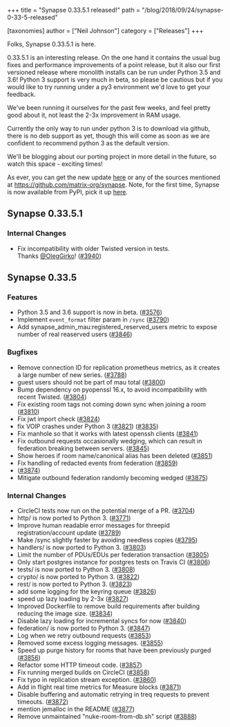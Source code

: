 +++
title = "Synapse 0.33.5.1 released!"
path = "/blog/2018/09/24/synapse-0-33-5-released"

[taxonomies]
author = ["Neil Johnson"]
category = ["Releases"]
+++

Folks, Synapse 0.33.5.1 is here.

0.33.5.1 is an interesting release. On the one hand it contains the usual bug fixes and performance improvements of a point release, but it also our first versioned release where monolith installs can be run under Python 3.5 and 3.6! Python 3 support is very much in beta, so please be cautious but if you would like to try running under a py3 environment we'd love to get your feedback.

We've been running it ourselves for the past few weeks, and feel pretty good about it, not least the 2-3x improvement in RAM usage.

Currently the only way to run under python 3 is to download via github, there is no deb support as yet, though this will come as soon as we are confident to recommend python 3 as the default version.

We'll be blogging about our porting project in more detail in the future, so watch this space - exciting times!

As ever, you can get the new update <a href="https://github.com/matrix-org/synapse/releases/tag/v0.33.5.1">here</a> or any of the sources mentioned at <a href="https://github.com/matrix-org/synapse">https://github.com/matrix-org/synapse</a>. Note, for the first time, Synapse is now available from PyPI, pick it up <a href="https://pypi.org/project/matrix-synapse/">here</a>.

<h2>Synapse 0.33.5.1</h2>

<h3>Internal Changes</h3>
<ul>
 	<li>Fix incompatibility with older Twisted version in tests. Thanks <a class="user-mention" href="https://github.com/OlegGirko" data-hovercard-user-id="6013515" data-octo-click="hovercard-link-click" data-octo-dimensions="link_type:self" aria-describedby="hovercard-aria-description">@OlegGirko</a>! (<a href="https://github.com/matrix-org/synapse/issues/3940">#3940</a>)</li>
</ul>
<h2>Synapse 0.33.5</h2>

<h3>Features</h3>
<ul>
 	<li>Python 3.5 and 3.6 support is now in beta. (<a href="https://github.com/matrix-org/synapse/issues/3576">#3576</a>)</li>
 	<li>Implement <code>event_format</code> filter param in <code>/sync</code> (<a href="https://github.com/matrix-org/synapse/issues/3790">#3790</a>)</li>
 	<li>Add synapse_admin_mau:registered_reserved_users metric to expose number of real reaserved users (<a href="https://github.com/matrix-org/synapse/issues/3846">#3846</a>)</li>
</ul>
<h3>Bugfixes</h3>
<ul>
 	<li>Remove connection ID for replication prometheus metrics, as it creates a large number of new series. (<a href="https://github.com/matrix-org/synapse/issues/3788">#3788</a>)</li>
 	<li>guest users should not be part of mau total (<a href="https://github.com/matrix-org/synapse/issues/3800">#3800</a>)</li>
 	<li>Bump dependency on pyopenssl 16.x, to avoid incompatibility with recent Twisted. (<a href="https://github.com/matrix-org/synapse/issues/3804">#3804</a>)</li>
 	<li>Fix existing room tags not coming down sync when joining a room (<a href="https://github.com/matrix-org/synapse/issues/3810">#3810</a>)</li>
 	<li>Fix jwt import check (<a href="https://github.com/matrix-org/synapse/issues/3824">#3824</a>)</li>
 	<li>fix VOIP crashes under Python 3 (<a class="issue-link js-issue-link" href="https://github.com/matrix-org/synapse/issues/3821" data-error-text="Failed to load issue title" data-id="358016305" data-permission-text="Issue title is private" data-url="https://github.com/matrix-org/synapse/issues/3821">#3821</a>) (<a href="https://github.com/matrix-org/synapse/issues/3835">#3835</a>)</li>
 	<li>Fix manhole so that it works with latest openssh clients (<a href="https://github.com/matrix-org/synapse/issues/3841">#3841</a>)</li>
 	<li>Fix outbound requests occasionally wedging, which can result in federation breaking between servers. (<a href="https://github.com/matrix-org/synapse/issues/3845">#3845</a>)</li>
 	<li>Show heroes if room name/canonical alias has been deleted (<a href="https://github.com/matrix-org/synapse/issues/3851">#3851</a>)</li>
 	<li>Fix handling of redacted events from federation (<a href="https://github.com/matrix-org/synapse/issues/3859">#3859</a>)</li>
 	<li>(<a href="https://github.com/matrix-org/synapse/issues/3874">#3874</a>)</li>
 	<li>Mitigate outbound federation randomly becoming wedged (<a href="https://github.com/matrix-org/synapse/issues/3875">#3875</a>)</li>
</ul>
<h3>Internal Changes</h3>
<ul>
 	<li>CircleCI tests now run on the potential merge of a PR. (<a href="https://github.com/matrix-org/synapse/issues/3704">#3704</a>)</li>
 	<li>http/ is now ported to Python 3. (<a href="https://github.com/matrix-org/synapse/issues/3771">#3771</a>)</li>
 	<li>Improve human readable error messages for threepid registration/account update (<a href="https://github.com/matrix-org/synapse/issues/3789">#3789</a>)</li>
 	<li>Make /sync slightly faster by avoiding needless copies (<a href="https://github.com/matrix-org/synapse/issues/3795">#3795</a>)</li>
 	<li>handlers/ is now ported to Python 3. (<a href="https://github.com/matrix-org/synapse/issues/3803">#3803</a>)</li>
 	<li>Limit the number of PDUs/EDUs per federation transaction (<a href="https://github.com/matrix-org/synapse/issues/3805">#3805</a>)</li>
 	<li>Only start postgres instance for postgres tests on Travis CI (<a href="https://github.com/matrix-org/synapse/issues/3806">#3806</a>)</li>
 	<li>tests/ is now ported to Python 3. (<a href="https://github.com/matrix-org/synapse/issues/3808">#3808</a>)</li>
 	<li>crypto/ is now ported to Python 3. (<a href="https://github.com/matrix-org/synapse/issues/3822">#3822</a>)</li>
 	<li>rest/ is now ported to Python 3. (<a href="https://github.com/matrix-org/synapse/issues/3823">#3823</a>)</li>
 	<li>add some logging for the keyring queue (<a href="https://github.com/matrix-org/synapse/issues/3826">#3826</a>)</li>
 	<li>speed up lazy loading by 2-3x (<a href="https://github.com/matrix-org/synapse/issues/3827">#3827</a>)</li>
 	<li>Improved Dockerfile to remove build requirements after building reducing the image size. (<a href="https://github.com/matrix-org/synapse/issues/3834">#3834</a>)</li>
 	<li>Disable lazy loading for incremental syncs for now (<a href="https://github.com/matrix-org/synapse/issues/3840">#3840</a>)</li>
 	<li>federation/ is now ported to Python 3. (<a href="https://github.com/matrix-org/synapse/issues/3847">#3847</a>)</li>
 	<li>Log when we retry outbound requests (<a href="https://github.com/matrix-org/synapse/issues/3853">#3853</a>)</li>
 	<li>Removed some excess logging messages. (<a href="https://github.com/matrix-org/synapse/issues/3855">#3855</a>)</li>
 	<li>Speed up purge history for rooms that have been previously purged (<a href="https://github.com/matrix-org/synapse/issues/3856">#3856</a>)</li>
 	<li>Refactor some HTTP timeout code. (<a href="https://github.com/matrix-org/synapse/issues/3857">#3857</a>)</li>
 	<li>Fix running merged builds on CircleCI (<a href="https://github.com/matrix-org/synapse/issues/3858">#3858</a>)</li>
 	<li>Fix typo in replication stream exception. (<a href="https://github.com/matrix-org/synapse/issues/3860">#3860</a>)</li>
 	<li>Add in flight real time metrics for Measure blocks (<a href="https://github.com/matrix-org/synapse/issues/3871">#3871</a>)</li>
 	<li>Disable buffering and automatic retrying in treq requests to prevent timeouts. (<a href="https://github.com/matrix-org/synapse/issues/3872">#3872</a>)</li>
 	<li>mention jemalloc in the README (<a href="https://github.com/matrix-org/synapse/issues/3877">#3877</a>)</li>
 	<li>Remove unmaintained "nuke-room-from-db.sh" script (<a href="https://github.com/matrix-org/synapse/issues/3888">#3888</a>)</li>
</ul>
